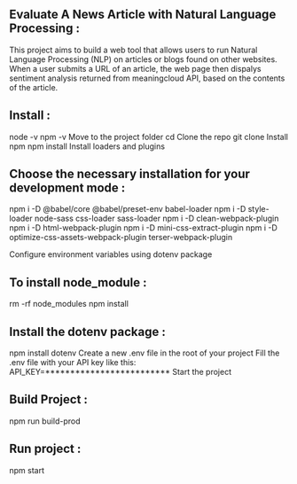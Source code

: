 Evaluate A News Article with Natural Language Processing :
-----------------------------------------------------------

This project aims to build a web tool that allows users to run Natural Language Processing (NLP) on articles or blogs found on other websites. When a user submits a URL of an article, the web page then dispalys sentiment analysis returned from meaningcloud API, based on the contents of the article.

Install :
-----------

node -v
npm -v
Move to the project folder
cd <project directory>
Clone the repo
git clone <repo>
Install npm
npm install
Install loaders and plugins
  
  Choose the necessary installation for your development mode : 
-----------------------------------------------------------------
npm i -D @babel/core @babel/preset-env babel-loader
npm i -D style-loader node-sass css-loader sass-loader
npm i -D clean-webpack-plugin
npm i -D html-webpack-plugin
npm i -D mini-css-extract-plugin
npm i -D optimize-css-assets-webpack-plugin terser-webpack-plugin

Configure environment variables using dotenv package
 
To install node_module :
--------------------------
  rm -rf node_modules npm install

Install the dotenv package :
  ---------------------------------
npm install dotenv
Create a new .env file in the root of your project
Fill the .env file with your API key like this:
API_KEY=*************************
Start the project

Build	Project :
-------------------
npm run build-prod	
  
Run project :
---------------
npm start	

